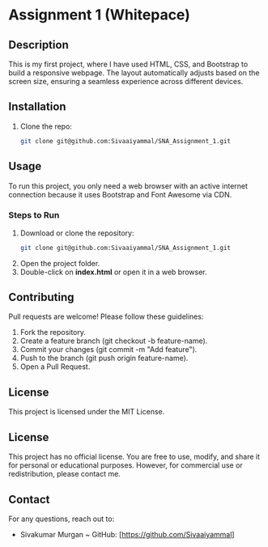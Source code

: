 # Assignment 1 (Whitepace)

## Description
This is my first project, where I have used HTML, CSS, and Bootstrap to build a responsive webpage. The layout automatically adjusts based on the screen size, ensuring a seamless experience across different devices. 

## Installation
1. Clone the repo:
   ```bash
   git clone git@github.com:Sivaaiyammal/SNA_Assignment_1.git

## Usage
To run this project, you only need a web browser with an active internet connection because it uses Bootstrap and Font Awesome via CDN.
### Steps to Run
1. Download or clone the repository:
   ```bash
   git clone git@github.com:Sivaaiyammal/SNA_Assignment_1.git   
2. Open the project folder.
3. Double-click on **index.html** or open it in a web browser.
   
## Contributing
Pull requests are welcome! Please follow these guidelines:
1. Fork the repository.
2. Create a feature branch (git checkout -b feature-name).
3. Commit your changes (git commit -m "Add feature").
4. Push to the branch (git push origin feature-name).
5. Open a Pull Request.

## License
This project is licensed under the MIT License.

## License
This project has no official license. You are free to use, modify, and share it for personal or educational purposes. However, for commercial use or redistribution, please contact me.

## Contact
For any questions, reach out to:

- Sivakumar Murgan
~ GitHub: [https://github.com/Sivaaiyammal]
